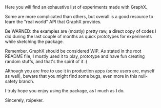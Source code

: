 Here you will find an exhaustive list of experiments made with GraphX.

Some are more complicated than others, but overall is a good resource to learn the "real world" API that GraphX provides.

Be WARNED: the examples are (mostly) pretty raw, a direct copy of codes I did during the last couple of months as
quick prototypes for experiments while sketching the package. 

Remember, GraphX should be considered WIP. As stated in the root README file, I mostly used it to play, prototype
and have fun creating random stuffs, and that's the spirit of it :)

Although you are free to use it in production apps (some users are, myself as well), beware that you might find 
some bugs, even more in this null-safety branch.

I truly hope you enjoy using the package, as I much as I do.

Sincerely, roipeker.